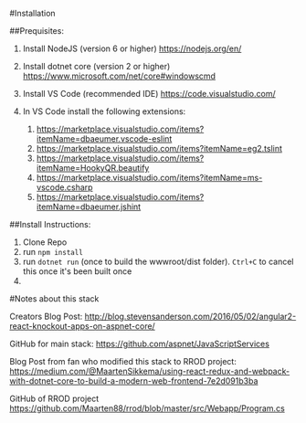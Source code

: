 #Installation

##Prequisites:
1) Install NodeJS (version 6 or higher)
https://nodejs.org/en/

2) Install dotnet core (version 2 or higher)
https://www.microsoft.com/net/core#windowscmd

3) Install VS Code (recommended IDE)
https://code.visualstudio.com/

4) In VS Code install the following extensions:
    1) https://marketplace.visualstudio.com/items?itemName=dbaeumer.vscode-eslint
    2) https://marketplace.visualstudio.com/items?itemName=eg2.tslint
    3) https://marketplace.visualstudio.com/items?itemName=HookyQR.beautify
    4) https://marketplace.visualstudio.com/items?itemName=ms-vscode.csharp
    5) https://marketplace.visualstudio.com/items?itemName=dbaeumer.jshint


##Install Instructions:
1) Clone Repo
2) run `npm install`
3) run `dotnet run` (once to build the wwwroot/dist folder). `Ctrl+C` to cancel this once it's been built once
4)

#Notes about this stack

Creators Blog Post:
http://blog.stevensanderson.com/2016/05/02/angular2-react-knockout-apps-on-aspnet-core/

GitHub for main stack:
https://github.com/aspnet/JavaScriptServices

Blog Post from fan who modified this stack to RROD project:
https://medium.com/@MaartenSikkema/using-react-redux-and-webpack-with-dotnet-core-to-build-a-modern-web-frontend-7e2d091b3ba

GitHub of RROD project
https://github.com/Maarten88/rrod/blob/master/src/Webapp/Program.cs